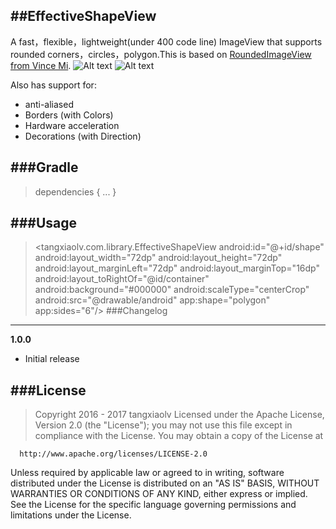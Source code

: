 ##EffectiveShapeView
------
A fast，flexible，lightweight(under 400 code line) ImageView that supports rounded corners，circles，polygon.This is based on [RoundedImageView from Vince Mi](https://github.com/vinc3m1/RoundedImageView).
![Alt text](./1878785256.jpg)
![Alt text](./1969793156.jpg)

Also has support for: 
- anti-aliased 
- Borders (with Colors)
- Hardware acceleration
- Decorations (with Direction)

###Gradle
------
>dependencies {
    ...
}

###Usage
------
><tangxiaolv.com.library.EffectiveShapeView
        android:id="@+id/shape"
        android:layout_width="72dp"
        android:layout_height="72dp"
        android:layout_marginLeft="72dp"
        android:layout_marginTop="16dp"
        android:layout_toRightOf="@id/container"
        android:background="#000000"
        android:scaleType="centerCrop"
        android:src="@drawable/android"
        app:shape="polygon"
        app:sides="6"/>
###Changelog
------
**1.0.0**
- Initial release 

###License
------
>Copyright 2016 - 2017 tangxiaolv
	  Licensed under the Apache License, Version 2.0 (the "License");
  you may not use this file except in compliance with the License.
  You may obtain a copy of the License at
 
      http://www.apache.org/licenses/LICENSE-2.0
 
  Unless required by applicable law or agreed to in writing, software
  distributed under the License is distributed on an "AS IS" BASIS,
  WITHOUT WARRANTIES OR CONDITIONS OF ANY KIND, either express or implied.
  See the License for the specific language governing permissions and
  limitations under the License.
